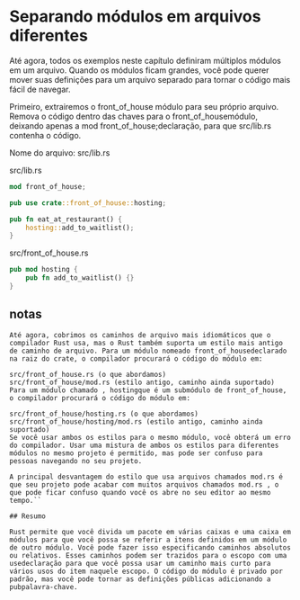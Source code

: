 # Separando módulos em arquivos diferentes

Até agora, todos os exemplos neste capítulo definiram múltiplos módulos em um arquivo. Quando os módulos ficam grandes, você pode querer mover suas definições para um arquivo separado para tornar o código mais fácil de navegar.

Primeiro, extrairemos o front_of_house módulo para seu próprio arquivo. Remova o código dentro das chaves para o front_of_housemódulo, deixando apenas a mod front_of_house;declaração, para que src/lib.rs contenha o código.

Nome do arquivo: src/lib.rs

src/lib.rs

```rs
mod front_of_house;

pub use crate::front_of_house::hosting;

pub fn eat_at_restaurant() {
    hosting::add_to_waitlist();
}
```

src/front_of_house.rs 

```rs
pub mod hosting {
    pub fn add_to_waitlist() {}
}
```

## notas 

```Caminhos de arquivo alternativos
Até agora, cobrimos os caminhos de arquivo mais idiomáticos que o compilador Rust usa, mas o Rust também suporta um estilo mais antigo de caminho de arquivo. Para um módulo nomeado front_of_housedeclarado na raiz do crate, o compilador procurará o código do módulo em:

src/front_of_house.rs (o que abordamos)
src/front_of_house/mod.rs (estilo antigo, caminho ainda suportado)
Para um módulo chamado , hostingque é um submódulo de front_of_house, o compilador procurará o código do módulo em:

src/front_of_house/hosting.rs (o que abordamos)
src/front_of_house/hosting/mod.rs (estilo antigo, caminho ainda suportado)
Se você usar ambos os estilos para o mesmo módulo, você obterá um erro do compilador. Usar uma mistura de ambos os estilos para diferentes módulos no mesmo projeto é permitido, mas pode ser confuso para pessoas navegando no seu projeto.

A principal desvantagem do estilo que usa arquivos chamados mod.rs é que seu projeto pode acabar com muitos arquivos chamados mod.rs , o que pode ficar confuso quando você os abre no seu editor ao mesmo tempo.``

## Resumo

Rust permite que você divida um pacote em várias caixas e uma caixa em módulos para que você possa se referir a itens definidos em um módulo de outro módulo. Você pode fazer isso especificando caminhos absolutos ou relativos. Esses caminhos podem ser trazidos para o escopo com uma usedeclaração para que você possa usar um caminho mais curto para vários usos do item naquele escopo. O código do módulo é privado por padrão, mas você pode tornar as definições públicas adicionando a pubpalavra-chave.